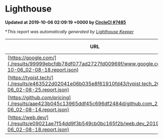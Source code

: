
# Lighthouse

**Updated at 2019-10-06 02:09:19 +0000 by [CircleCI #7485](https://circleci.com/gh/ItinerisLtd/lighthouse-keeper-example/7485)**

**This report was automatically generated by [Lighthouse Keeper](https://github.com/itinerisltd/lighthouse-keeper)*

| URL | Performance | Accessibility | Best Practices | SEO | PWA | Updated At |
| --- | --- | --- | --- | --- | --- | --- |
| [https://google.com/](./results/99999ebcfdb78df077ad2727fd00969f/www.google.com_2019-10-06_02-08-18.report.json) | 0.95 | 0.86 | 0.93 | 0.83 | 0.56 | 2019-10-06T02:08:18.045Z |
| [https://typist.tech/](./results/e463522d02041e06b035e8f61910fd43/typist.tech_2019-10-06_02-08-25.report.json) |  |  |  |  |  | 2019-10-06T02:08:25.809Z |
| [https://github.com/pricing](./results/aae423b045c13965ddf45c696df2484d/github.com_2019-10-06_02-08-14.report.json) | 0.7 | 0.93 | 0.93 | 0.92 | 0.56 | 2019-10-06T02:08:14.792Z |
| [https://web.dev/](./results/e09021ae7f54dd9f3b549cb0bc165f2b/web.dev_2019-10-06_02-08-18.report.json) | 0.75 | 0.9 | 1 | 0.96 | 1 | 2019-10-06T02:08:18.480Z |

